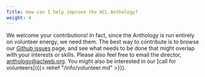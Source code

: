 ```yaml
---
Title: How can I help improve the ACL Anthology?
weight: 4
---
```


We welcome your contributions!
In fact, since the Anthology is run entirely on volunteer energy, we need them.
The best way to contribute is to browse our [Github issues](https://twitter.com/TheGarlandSitIn/status/1123628614342385666) page, and see what needs to be done that might overlap with your interests or skills.
Please also feel free to email the director, anthology@aclweb.org.
You might also be interested in our [call for volunteers]({{< relref "/info/volunteer.md" >}}).
